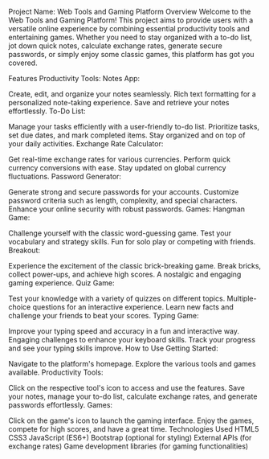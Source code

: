 
Project Name: Web Tools and Gaming Platform
Overview
Welcome to the Web Tools and Gaming Platform! This project aims to provide users with a versatile online experience by combining essential productivity tools and entertaining games. Whether you need to stay organized with a to-do list, jot down quick notes, calculate exchange rates, generate secure passwords, or simply enjoy some classic games, this platform has got you covered.

Features
Productivity Tools:
Notes App:

Create, edit, and organize your notes seamlessly.
Rich text formatting for a personalized note-taking experience.
Save and retrieve your notes effortlessly.
To-Do List:

Manage your tasks efficiently with a user-friendly to-do list.
Prioritize tasks, set due dates, and mark completed items.
Stay organized and on top of your daily activities.
Exchange Rate Calculator:

Get real-time exchange rates for various currencies.
Perform quick currency conversions with ease.
Stay updated on global currency fluctuations.
Password Generator:

Generate strong and secure passwords for your accounts.
Customize password criteria such as length, complexity, and special characters.
Enhance your online security with robust passwords.
Games:
Hangman Game:

Challenge yourself with the classic word-guessing game.
Test your vocabulary and strategy skills.
Fun for solo play or competing with friends.
Breakout:

Experience the excitement of the classic brick-breaking game.
Break bricks, collect power-ups, and achieve high scores.
A nostalgic and engaging gaming experience.
Quiz Game:

Test your knowledge with a variety of quizzes on different topics.
Multiple-choice questions for an interactive experience.
Learn new facts and challenge your friends to beat your scores.
Typing Game:

Improve your typing speed and accuracy in a fun and interactive way.
Engaging challenges to enhance your keyboard skills.
Track your progress and see your typing skills improve.
How to Use
Getting Started:

Navigate to the platform's homepage.
Explore the various tools and games available.
Productivity Tools:

Click on the respective tool's icon to access and use the features.
Save your notes, manage your to-do list, calculate exchange rates, and generate passwords effortlessly.
Games:

Click on the game's icon to launch the gaming interface.
Enjoy the games, compete for high scores, and have a great time.
Technologies Used
HTML5
CSS3
JavaScript (ES6+)
Bootstrap (optional for styling)
External APIs (for exchange rates)
Game development libraries (for gaming functionalities)






